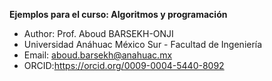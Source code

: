 **Ejemplos para el curso: Algoritmos y programación**

*   Author: Prof. Aboud BARSEKH-ONJI
*   Universidad Anáhuac México Sur - Facultad de Ingeniería
*   Email: aboud.barsekh@anahuac.mx
*   ORCID:https://orcid.org/0009-0004-5440-8092

